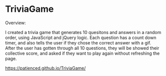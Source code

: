 # TriviaGame

Overview:

I created a trivia game that generates 10 quesitons and answers in a random order, using JavaScript and jQuery logic. Each question has a count down timer, and also tells the user if they chose the correct answer with a gif. After the user has gotten through all 10 questions, they will be showed their collective score, and asked if they want to play again without refreshing the page. 

https://patienced.github.io/TriviaGame/